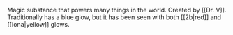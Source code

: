Magic substance that powers many things in the world. Created by [[Dr. V]]. Traditionally has a blue glow, but it has been seen with both [[2b|red]] and [[Iona|yellow]] glows.